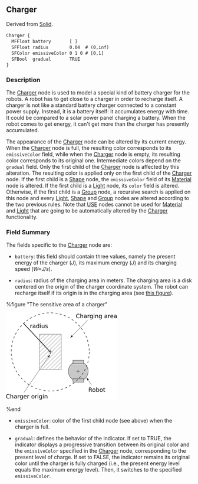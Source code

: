 ## Charger

Derived from [Solid](solid.md).

```
Charger {
  MFFloat battery       [ ]
  SFFloat radius        0.04  # (0,inf)
  SFColor emissiveColor 0 1 0 # [0,1]
  SFBool  gradual       TRUE
}
```

### Description

The [Charger](#charger) node is used to model a special kind of battery charger
for the robots. A robot has to get close to a charger in order to recharge
itself. A charger is not like a standard battery charger connected to a constant
power supply. Instead, it is a battery itself: it accumulates energy with time.
It could be compared to a solar power panel charging a battery. When the robot
comes to get energy, it can't get more than the charger has presently
accumulated.

The appearance of the [Charger](#charger) node can be altered by its current
energy. When the [Charger](#charger) node is full, the resulting color
corresponds to its `emissiveColor` field, while when the [Charger](#charger)
node is empty, its resulting color corresponds to its original one. Intermediate
colors depend on the `gradual` field. Only the first child of the
[Charger](#charger) node is affected by this alteration. The resulting color is
applied only on the first child of the [Charger](#charger) node. If the first
child is a [Shape](shape.md) node, the `emissiveColor` field of its
[Material](material.md) node is altered. If the first child is a
[Light](light.md) node, its `color` field is altered. Otherwise, if the first
child is a [Group](group.md) node, a recursive search is applied on this node
and every [Light](light.md), [Shape](shape.md) and [Group](group.md) nodes are
altered according to the two previous rules.
Note that [USE](def-and-use.md) nodes cannot be used for [Material](material.md)
and [Light](light.md) that are going to be automatically altered by the
[Charger](#charger) functionality.

### Field Summary

The fields specific to the [Charger](#charger) node are:

- `battery`: this field should contain three values, namely the present energy of
the charger (*J*), its maximum energy (*J*) and its charging speed (*W=J/s*).

- `radius`: radius of the charging area in meters. The charging area is a disk
centered on the origin of the charger coordinate system. The robot can recharge
itself if its origin is in the charging area (see [this
figure](#the-sensitive-area-of-a-charger)).

%figure "The sensitive area of a charger"

![charger.png](images/charger.png)

%end

- `emissiveColor`: color of the first child node (see above) when the charger is
full.

- `gradual`: defines the behavior of the indicator. If set to TRUE, the indicator
displays a progressive transition between its original color and the
`emissiveColor` specified in the [Charger](#charger) node, corresponding to the
present level of charge. If set to FALSE, the indicator remains its original
color until the charger is fully charged (i.e., the present energy level equals
the maximum energy level). Then, it switches to the specified `emissiveColor`.
